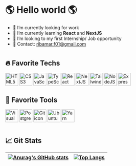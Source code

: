 # 🌎 Hello world 🌎

- 🔭 I’m currently looking for work
- 🌱 I’m currently learning <b>React</b> and <b>NextJS</b>
- 👯 I’m looking to my first Internship/ Job opportunity
- 📩 Contact: ribamar.f01@gmail.com

# 

## 🔥 Favorite Techs 

<div style="display: inline-block">
    <abbr style="text-decoration: none;" title="HTML5">
        <img src="https://cdn.jsdelivr.net/gh/devicons/devicon/icons/html5/html5-original.svg" height="40" width="40" alt="HTML5 icon" />
    </abbr>
    <abbr style="text-decoration: none;" title="CSS3">
        <img src="https://cdn.jsdelivr.net/gh/devicons/devicon/icons/css3/css3-original.svg" height="40" width="40" alt="CSS3 icon" />
    </abbr>
    <abbr style="text-decoration: none;" title="JavaScript">
        <img src="https://cdn.jsdelivr.net/gh/devicons/devicon/icons/javascript/javascript-original.svg" height="40" width="40" alt="JavaScript icon"/>
    </abbr>
    <abbr style="text-decoration: none;" title="TypeScript">
        <img src="https://cdn.jsdelivr.net/gh/devicons/devicon/icons/typescript/typescript-original.svg" height="40" width="40" alt="TypeScript icon" />
    </abbr>
    <abbr style="text-decoration: none;" title="React">
        <img src="https://cdn.jsdelivr.net/gh/devicons/devicon/icons/react/react-original.svg" height="40" width="40" alt="React icon" />
    </abbr>
    <abbr style="text-decoration: none;" title="NextJS">
        <img src="https://cdn.jsdelivr.net/gh/devicons/devicon/icons/nextjs/nextjs-original.svg" height="40" width="40" alt="NextJS icon" />
    </abbr>
    <abbr style="text-decoration: none;" title="TailwindCSS">
        <img src="https://cdn.jsdelivr.net/gh/devicons/devicon/icons/tailwindcss/tailwindcss-plain.svg" height="40" width="40" alt="TailwindCSS icon" />
    </abbr>
    <abbr style="text-decoration: none;" title="NodeJS">
        <img src="https://cdn.jsdelivr.net/gh/devicons/devicon/icons/nodejs/nodejs-original.svg" height="40" width="40" alt="NodeJS icon" />
    </abbr>
    <abbr style="text-decoration: none;" title="Express">
        <img src="https://cdn.jsdelivr.net/gh/devicons/devicon/icons/express/express-original.svg" height="40" width="40" alt="Express framework icon" />
    </abbr>
</div>

## 🔧 Favorite Tools

<div style="display: inline-block">
    <abbr style="text-decoration: none;" title="Visual Studio Code">
        <img src="https://cdn.jsdelivr.net/gh/devicons/devicon/icons/vscode/vscode-original.svg" height="40" width="40" alt="Visual Studio Code icon" />
    </abbr>
    <abbr style="text-decoration: none;" title="PostgreSQL">
        <img src="https://cdn.jsdelivr.net/gh/devicons/devicon/icons/postgresql/postgresql-original.svg" height="40" width="40" alt="PostgreSQL icon"/>
    </abbr>
    <abbr style="text-decoration: none;" title="Git">
        <img src="https://cdn.jsdelivr.net/gh/devicons/devicon/icons/git/git-original.svg" height="40" width="40" alt="Git icon" />
    </abbr>
    <abbr style="text-decoration: none;" title="Ubuntu">
        <img src="https://cdn.jsdelivr.net/gh/devicons/devicon/icons/ubuntu/ubuntu-plain.svg" height="40" width="40" alt='Ubuntu icon' />
    </abbr>
    <abbr style="text-decoration: none" title="Yarn">
        <img src="https://cdn.jsdelivr.net/gh/devicons/devicon/icons/yarn/yarn-original.svg" height="40" width="40" alt='Yarn icon' />  
    </abbr>
</div>

#

## 📈 Git Stats

| [![Anurag's GitHub stats](https://github-readme-stats.vercel.app/api?username=ribamarf01&theme=dracula&show_icons=true)](https://github.com/anuraghazra/github-readme-stats) | [![Top Langs](https://github-readme-stats.vercel.app/api/top-langs/?username=anuraghazra&theme=dracula&layout=compact)](https://github.com/anuraghazra/github-readme-stats) |
| -------------- | -------------- |
